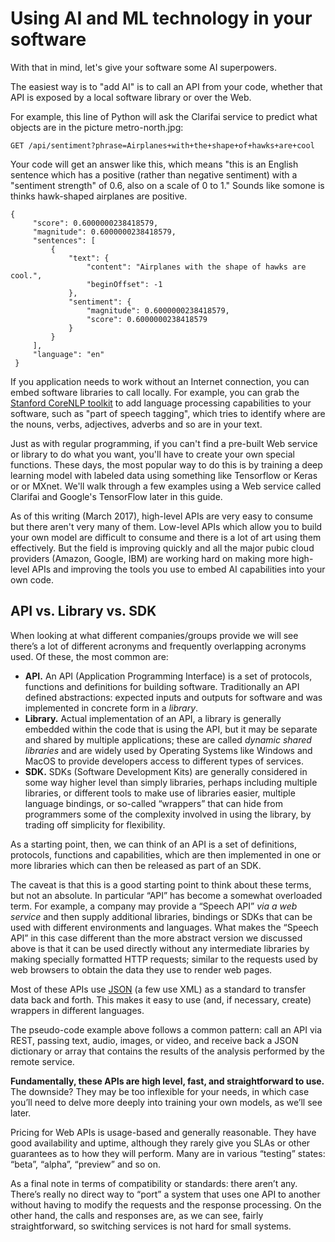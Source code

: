 # Using AI and ML technology in your software

With that in mind, let's give your software some AI superpowers.

The easiest way is to "add AI" is to call an API from your code, whether that API is exposed by a local software library or over the Web.

For example, this line of Python will ask the Clarifai service to predict what objects are in the picture metro-north.jpg:

`` GET /api/sentiment?phrase=Airplanes+with+the+shape+of+hawks+are+cool
`` 

Your code will get an answer like this, which means "this is an English sentence which has a positive (rather than negative sentiment) with a "sentiment strength" of 0.6, also on a scale of 0 to 1." Sounds like somone is thinks hawk-shaped airplanes are positive. 

```
{
     "score": 0.6000000238418579,
     "magnitude": 0.6000000238418579,
     "sentences": [
         {
             "text": {
                 "content": "Airplanes with the shape of hawks are cool.",
                 "beginOffset": -1
             },
             "sentiment": {
                 "magnitude": 0.6000000238418579,
                 "score": 0.6000000238418579
             }
         }
     ],
     "language": "en"
 }
```

If you application needs to work without an Internet connection, you can embed software libraries to call locally. For example, you can grab the [Stanford CoreNLP toolkit](http://stanfordnlp.github.io/CoreNLP/) to add language processing capabilities to your software, such as "part of speech tagging", which tries to identify where are the nouns, verbs, adjectives, adverbs and so are in your text.

Just as with regular programming, if you can't find a pre-built Web service or library to do what you want, you'll have to create your own special functions. These days, the most popular way to do this is by training a deep learning model with labeled data using something like Tensorflow or Keras or or MXnet. We'll walk through a few examples using a Web service called Clarifai and Google's TensorFlow later in this guide. 

As of this writing (March 2017), high-level APIs are very easy to consume but there aren't very many of them. Low-level APIs which allow you to build your own model are difficult to consume and there is a lot of art using them effectively. But the field is improving quickly and all the major pubic cloud providers (Amazon, Google, IBM) are working hard on making more high-level APIs and improving the tools you use to embed AI capabilities into your own code.  

## API vs. Library vs. SDK

When looking at what different companies/groups provide we will see there’s a lot of different acronyms and frequently overlapping acronyms used. Of these, the most common are:

* **API.** An API (Application Programming Interface) is a set of protocols, functions and definitions for building software. Traditionally an API defined abstractions: expected inputs and outputs for software and was implemented in concrete form in a _library_.
* **Library.** Actual implementation of an API, a library is generally embedded within the code that is using the API, but it may be separate and shared by multiple applications; these are called _dynamic shared libraries_  and are widely used by Operating Systems like Windows and MacOS to provide developers access to different types of services.
* **SDK.** SDKs (Software Development Kits) are generally considered in some way higher level than simply libraries, perhaps including multiple libraries, or different tools to make use of libraries easier, multiple language bindings, or so-called “wrappers” that can hide from programmers some of the complexity involved in using the library, by trading off simplicity for flexibility.

As a starting point, then, we can think of an API is a set of definitions, protocols, functions and capabilities, which are then implemented in one or more libraries which can then be released as part of an SDK.

The caveat is that this is a good starting point to think about these terms, but not an absolute. In particular “API” has become a somewhat overloaded term. For example, a company may provide a “Speech API” _via a web service_ and then supply additional libraries, bindings or SDKs that can be used with different environments and languages. What makes the “Speech API” in this case different than the more abstract version we discussed above is that it can be used directly without any intermediate libraries by making specially formatted HTTP requests; similar to the requests used by web browsers to obtain the data they use to render web pages.

Most of these APIs use [JSON](http://www.json.org/) (a few use XML) as a standard to transfer data back and forth. This makes it easy to use (and, if necessary, create) wrappers in different languages.

The pseudo-code example above follows a common pattern: call an API via REST, passing text, audio, images, or video, and receive back a JSON dictionary or array that contains the results of the analysis performed by the remote service.

**Fundamentally, these APIs are high level, fast, and straightforward to use.** The downside? They may be too inflexible for your needs, in which case you’ll need to delve more deeply into training your own models, as we’ll see later.

Pricing for Web APIs is usage-based and generally reasonable. They have good availability and uptime, although they rarely give you SLAs or other guarantees as to how they will perform. Many are in various “testing” states: “beta”, “alpha”, “preview” and so on.

As a final note in terms of compatibility or standards: there aren’t any. There’s really no direct way to “port” a system that uses one API to another without having to modify the requests and the response processing. On the other hand, the calls and responses are, as we can see, fairly straightforward, so switching services is not hard for small systems.
